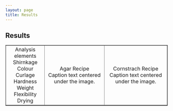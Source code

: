 ```yaml
---
layout: page
title: Results
---
```

## Results

<table width="500" border="1" cellpadding="5">

<tr>

<td align="center" valign="center">
Analysis elements
<br>
Shirnkage
<br />
Colour
<br />
Curlage
<br />
Hardness
<br />
Weight
<br />
Flexibility
<br />
Drying
</td>

<td align="center" valign="center">
Agar Recipe
<br />
Caption text centered under the image.
</td>

<td align="center" valign="center">
Cornstrach Recipe
<br />
Caption text centered under the image.
</td>

</tr>

</table>




